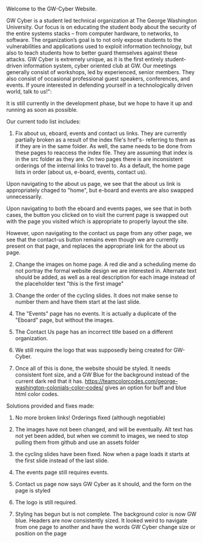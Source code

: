 Welcome to the GW-Cyber Website. 

GW Cyber is a student led technical organization at The George Washington University. 
Our focus is on educating the student body about the security of the entire systems stacks – from computer hardware, 
to networks, to software. The organization’s goal is to not only expose students to the vulnerabilities and applications
used to exploit information technology, but also to teach students how to better guard themselves against these attacks. 
GW Cyber is extremely unique, as it is the first entirely student-driven information system, cyber oriented club at GW. 
Our meetings generally consist of workshops, led by experienced, senior members. 
They also consist of occasional professional guest speakers, conferences, and events. 
If youre interested in defending yourself in a technologically driven world, talk to us!":


It is still currently in the development phase, but we hope to have it up and running as soon as possible.


Our current todo list includes:

1. Fix about us, eboard, events and contact us links. They are currently partially broken as a result of the index file's href's-
referring to them as if they are in the same folder. As well, the same needs to be done from these pages to reaccess the index file.
They are assuming that index is in the src folder as they are. 
On two pages there is are inconsistent orderings of the internal links to travel to.
As a default, the home page lists in order (about us, e-board, events, contact us).

Upon navigating to the about us page, we see that the about us link is appropriately chaged to "home", but e-board and events are also swapped unnecessarily.

Upon navigating to both the eboard and events pages, we see that in both cases, the button you clicked on to visit the current page is swapped out with the page you visited which is appropriate to properly layout the site.

However, upon navigating to the contact us page from any other page, we see that the contact-us button remains even though we are currently present on that page, and replaces the appropriate link for the about us page.



2. Change the images on home page. A red die and a scheduling meme do not portray the formal website design we are interested in. Alternate text should be added, as well as a real description for each image instead of the placeholder text "this is the first image"

3. Change the order of the cycling slides. It does not make sense to number them and have them start at the last slide. 

4. The "Events" page has no events. It is actually a duplicate of the "Eboard" page, but without the images.

5. The Contact Us page has an incorrect title based on a different organization.

6. We still require the logo that was supposedly being created for GW-Cyber.

7. Once all of this is done, the website should be styled. It needs consistent font size, and a GW Blue for the background
instead of the current dark red that it has. https://teamcolorcodes.com/george-washington-colonials-color-codes/ gives an option for buff and blue html color codes.



Solutions provided and fixes made:

1. No more broken links! Orderings fixed (although negotiable)

2. The images have not been changed, and will be eventually. Alt text has not yet been added, but when we commit to images, we need to stop pulling them from github and use an assets folder

3. the cycling slides have been fixed. Now when a page loads it starts at the first slide instead of the last slide.

4. The events page still requires events.

5. Contact us page now says GW Cyber as it should, and the form on the page is styled

6. The logo is still required.

7. Styling has begun but is not complete. The background color is now GW blue. Headers are now consistently sized. It looked weird to navigate from one page to another and have the words GW Cyber change size or position on the page
